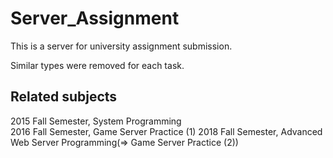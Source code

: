 # Server_Assignment
This is a server for university assignment submission.  

Similar types were removed for each task.  

## Related subjects  
2015 Fall Semester, System Programming  
2016 Fall Semester, Game Server Practice (1) 
2018 Fall Semester, Advanced Web Server Programming(=> Game Server Practice (2))   

